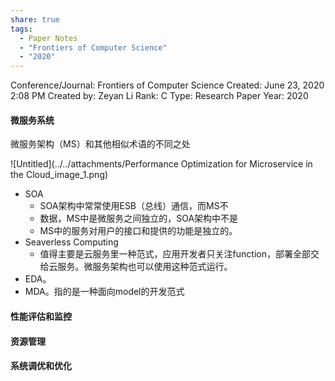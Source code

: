 ```yaml
---
share: true
tags:
  - Paper Notes
  - "Frontiers of Computer Science"
  - "2020"
---
```


Conference/Journal: Frontiers of Computer Science
Created: June 23, 2020 2:08 PM
Created by: Zeyan Li
Rank: C
Type: Research Paper
Year: 2020

#### 微服务系统

微服务架构（MS）和其他相似术语的不同之处

![Untitled](../../attachments/Performance Optimization for Microservice in the Cloud_image_1.png)

- SOA
    - SOA架构中常常使用ESB（总线）通信，而MS不
    - 数据，MS中是微服务之间独立的，SOA架构中不是
    - MS中的服务对用户的接口和提供的功能是独立的。
- Seaverless Computing
    - 值得主要是云服务里一种范式，应用开发者只关注function，部署全部交给云服务。微服务架构也可以使用这种范式运行。
- EDA。
- MDA。指的是一种面向model的开发范式

#### 性能评估和监控

#### 资源管理

#### 系统调优和优化